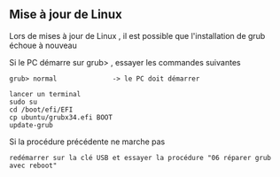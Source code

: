 ## Mise à jour de Linux

Lors de mises à jour de Linux , il est possible que l'installation de grub échoue à nouveau

Si le PC démarre sur grub> , essayer les commandes suivantes

    grub> normal              -> le PC doit démarrer
    
    lancer un terminal
    sudo su
    cd /boot/efi/EFI
    cp ubuntu/grubx34.efi BOOT
    update-grub
    
Si la procédure précédente ne marche pas

    redémarrer sur la clé USB et essayer la procédure "06 réparer grub avec reboot"
